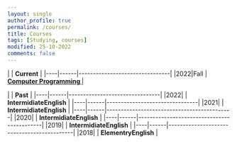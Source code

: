```yaml
---
layout: single
author_profile: true
permalink: /courses/
title: Courses
tags: [Studying, courses]
modified: 25-10-2022
comments: false
---
```



|           | **Current**                    |
|----|------|--------------------------------|
|2022|Fall  | **<a href="">Computer Programming </a>**         |


|           | **Past**                       |
|----|------|--------------------------------|
|2022|      | **IntermidiateEnglish**            |
|----|------|--------------------------------|
|2021|      | **IntermidiateEnglish**            |
|----|------|--------------------------------------------|
|2020|      | **IntermidiateEnglish**                        |
|----|------|--------------------------------------------|
|2019|      | **IntermidiateEnglish**             |
|----|------|--------------------------------------------|
|2018|      | **ElementryEnglish**                       |
